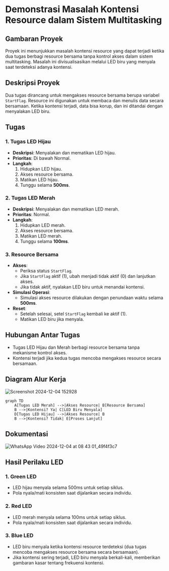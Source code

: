 # Demonstrasi Masalah Kontensi Resource dalam Sistem Multitasking

## Gambaran Proyek
Proyek ini menunjukkan masalah kontensi resource yang dapat terjadi ketika dua tugas berbagi resource bersama tanpa kontrol akses dalam sistem multitasking. Masalah ini divisualisasikan melalui LED biru yang menyala saat terdeteksi adanya kontensi.

## Deskripsi Proyek
Dua tugas dirancang untuk mengakses resource bersama berupa variabel `StartFlag`. Resource ini digunakan untuk membaca dan menulis data secara bersamaan. Ketika kontensi terjadi, data bisa korup, dan ini ditandai dengan menyalakan LED biru.

## Tugas
### 1. **Tugas LED Hijau**
   - **Deskripsi**: Menyalakan dan mematikan LED hijau.
   - **Prioritas**: Di bawah Normal.
   - **Langkah**:
     1. Hidupkan LED hijau.
     2. Akses resource bersama.
     3. Matikan LED hijau.
     4. Tunggu selama **500ms**.

### 2. **Tugas LED Merah**
   - **Deskripsi**: Menyalakan dan mematikan LED merah.
   - **Prioritas**: Normal.
   - **Langkah**:
     1. Hidupkan LED merah.
     2. Akses resource bersama.
     3. Matikan LED merah.
     4. Tunggu selama **100ms**.

### 3. **Resource Bersama**
   - **Akses**:
     - Periksa status `StartFlag`.
     - Jika `StartFlag` aktif (1), ubah menjadi tidak aktif (0) dan lanjutkan akses.
     - Jika tidak aktif, nyalakan LED biru untuk menandai kontensi.
   - **Simulasi Operasi**:
     - Simulasi akses resource dilakukan dengan penundaan waktu selama **500ms**.
   - **Reset**:
     - Setelah selesai, setel `StartFlag` kembali ke aktif (1).
     - Matikan LED biru jika menyala.

## Hubungan Antar Tugas
- Tugas LED Hijau dan Merah berbagi resource bersama tanpa mekanisme kontrol akses.
- Kontensi terjadi jika kedua tugas mencoba mengakses resource secara bersamaan.

## Diagram Alur Kerja
![Screenshot 2024-12-04 152928](https://github.com/user-attachments/assets/053e3757-ab9e-486e-8b88-9283e10569eb)
```mermaid
graph TD
    A[Tugas LED Merah] -->|Akses Resource| B[Resource Bersama]
    B -->|Kontensi? Ya| C[LED Biru Menyala]
    D[Tugas LED Hijau] -->|Akses Resource| B
    B -->|Kontensi? Tidak| E[Proses Lanjut]
```
## Dokumentasi
![WhatsApp Video 2024-12-04 at 08 43 01_49f4f3c7](https://github.com/user-attachments/assets/0b4290bf-2647-4298-91fd-e258cf2fc87c)

## Hasil Perilaku LED
### 1. **Green LED**
   - LED hijau menyala selama 500ms untuk setiap siklus.
   - Pola nyala/mati konsisten saat dijalankan secara individu.

### 2. **Red LED**
   - LED merah menyala selama 100ms untuk setiap siklus.
   - Pola nyala/mati konsisten saat dijalankan secara individu.

### 3. **Blue LED**
   - LED biru menyala ketika kontensi resource terdeteksi (dua tugas mencoba mengakses resource bersama secara bersamaan).
   - Jika kontensi sering terjadi, LED biru menyala berkali-kali, memberikan gambaran kasar tentang frekuensi kontensi.
